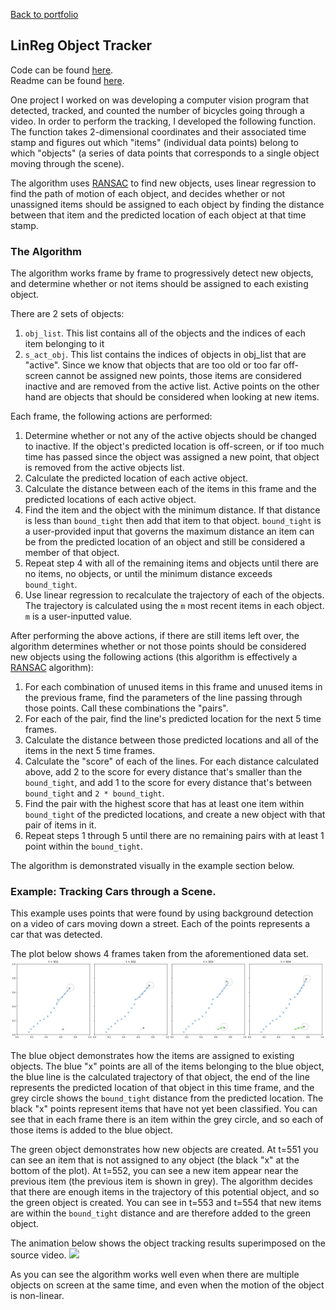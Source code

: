 [Back to portfolio](index.md)

## LinReg Object Tracker
Code can be found [here](https://github.com/csulpizi/linreg_object_tracker/blob/master/linreg_track_objects.py).<br>
Readme can be found [here](https://github.com/csulpizi/linreg_object_tracker/blob/master/README.md).<br>

One project I worked on was developing a computer vision program that detected, tracked, and counted the number of bicycles going through a video. In order to perform the tracking, I developed the following function. The function takes 2-dimensional coordinates and their associated time stamp and figures out which "items" (individual data points) belong to which "objects" (a series of data points that corresponds to a single object moving through the scene).

The algorithm uses [RANSAC](https://en.wikipedia.org/wiki/Random_sample_consensus) to find new objects, uses linear regression to find the path of motion of each object, and decides whether or not unassigned items should be assigned to each object by finding the distance between that item and the predicted location of each object at that time stamp. 

### The Algorithm
The algorithm works frame by frame to progressively detect new objects, and determine whether or not items should be assigned to each existing object.

There are 2 sets of objects:
1. ```obj_list```. This list contains all of the objects and the indices of each item belonging to it
2. ```s_act_obj```. This list contains the indices of objects in obj_list that are "active". Since we know that objects that are too old or too far off-screen cannot be assigned new points, those items are considered inactive and are removed from the active list. Active points on the other hand are objects that should be considered when looking at new items. 

Each frame, the following actions are performed:
1. Determine whether or not any of the active objects should be changed to inactive. If the object's predicted location is off-screen, or if too much time has passed since the object was assigned a new point, that object is removed from the active objects list.
2. Calculate the predicted location of each active object.
3. Calculate the distance between each of the items in this frame and the predicted locations of each active object.
4. Find the item and the object with the minimum distance. If that distance is less than ```bound_tight``` then add that item to that object. ```bound_tight``` is a user-provided input that governs the maximum distance an item can be from the predicted location of an object and still be considered a member of that object. 
5. Repeat step 4 with all of the remaining items and objects until there are no items, no objects, or until the minimum distance exceeds ```bound_tight```.
6. Use linear regression to recalculate the trajectory of each of the objects. The trajectory is calculated using the ```m``` most recent items in each object. ```m``` is a user-inputted value.

After performing the above actions, if there are still items left over, the algorithm determines whether or not those points should be considered new objects using the following actions (this algorithm is effectively a [RANSAC](https://en.wikipedia.org/wiki/Random_sample_consensus) algorithm):
1. For each combination of unused items in this frame and unused items in the previous frame, find the parameters of the line passing through those points. Call these combinations the "pairs".
2. For each of the pair, find the line's predicted location for the next 5 time frames.
3. Calculate the distance between those predicted locations and all of the items in the next 5 time frames.
4. Calculate the "score" of each of the lines. For each distance calculated above, add 2 to the score for every distance that's smaller than the ```bound_tight```, and add 1 to the score for every distance that's between ```bound_tight``` and ```2 * bound_tight```.
5. Find the pair with the highest score that has at least one item within ```bound_tight``` of the predicted locations, and create a new object with that pair of items in it. 
6. Repeat steps 1 through 5 until there are no remaining pairs with at least 1 point within the ```bound_tight```. 

The algorithm is demonstrated visually in the example section below.

### Example: Tracking Cars through a Scene.
This example uses points that were found by using background detection on a video of cars moving down a street. Each of the points represents a car that was detected. 

The plot below shows 4 frames taken from the aforementioned data set. 
<img src="https://github.com/csulpizi/linreg_object_tracker/blob/master/images/example_1.jpg?raw=true">

The blue object demonstrates how the items are assigned to existing objects. The blue "x" points are all of the items belonging to the blue object, the blue line is the calculated trajectory of that object, the end of the line represents the predicted location of that object in this time frame, and the grey circle shows the ```bound_tight``` distance from the predicted location. The black "x" points represent items that have not yet been classified. You can see that in each frame there is an item within the grey circle, and so each of those items is added to the blue object. 

The green object demonstrates how new objects are created. At t=551 you can see an item that is not assigned to any object (the black "x" at the bottom of the plot). At t=552, you can see a new item appear near the previous item (the previous item is shown in grey). The algorithm decides that there are enough items in the trajectory of this potential object, and so the green object is created. You can see in t=553 and t=554 that new items are within the ```bound_tight``` distance and are therefore added to the green object. 

The animation below shows the object tracking results superimposed on the source video. 
<img src="https://github.com/csulpizi/linreg_object_tracker/blob/master/images/example_2.gif?raw=true">

As you can see the algorithm works well even when there are multiple objects on screen at the same time, and even when the motion of the object is non-linear. 
